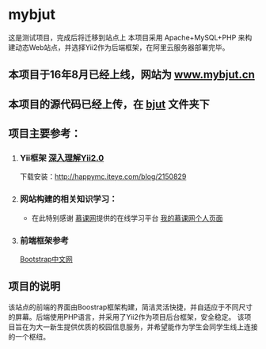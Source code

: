 # mybjut
这是测试项目，完成后将迁移到站点上
本项目采用 Apache+MySQL+PHP 来构建动态Web站点，并选择Yii2作为后端框架，在阿里云服务器部署完毕。

## 本项目于16年8月已经上线，网站为 www.mybjut.cn

## 本项目的源代码已经上传，在 [bjut](https://github.com/tfhnia/mybjut/tree/test/bjut) 文件夹下


## 项目主要参考：
 
 1. ### Yii框架 [深入理解Yii2.0](http://www.digpage.com/property.html)
    下载安装：http://happymc.iteye.com/blog/2150829
 
 2. ### 网站构建的相关知识学习：
    - 在此特别感谢 [慕课网](www.imooc.com)提供的在线学习平台 [我的慕课网个人页面](http://www.imooc.com/u/2154172)
 
 3. ### 前端框架参考
    [Bootstrap中文网](http://v3.bootcss.com/)

## 项目的说明
  该站点的前端的界面由Boostrap框架构建，简洁灵活快捷，并自适应于不同尺寸的屏幕。后端使用PHP语言，并采用了Yii2作为项目后台框架，安全稳定。 该项目旨在为大一新生提供优质的校园信息服务，并希望能作为学生会同学生线上连接的一个枢纽。
  
  

